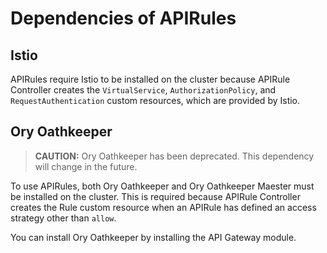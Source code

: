 # Dependencies of APIRules

## Istio

APIRules require Istio to be installed on the cluster because APIRule Controller creates the `VirtualService`, `AuthorizationPolicy`, and `RequestAuthentication` custom resources, which are provided by Istio.

## Ory Oathkeeper

> **CAUTION:** Ory Oathkeeper has been deprecated. This dependency will change in the future.

To use APIRules, both Ory Oathkeeper and Ory Oathkeeper Maester must be installed on the cluster. This is required because APIRule Controller creates the Rule custom resource when an APIRule has defined an access strategy other than `allow`.

You can install Ory Oathkeeper by installing the API Gateway module.